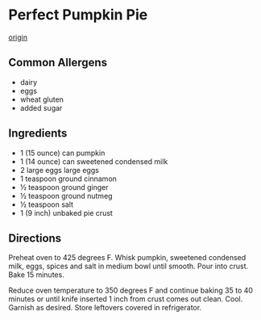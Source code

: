 # Perfect Pumpkin Pie
[origin](https://www.allrecipes.com/recipe/23439/perfect-pumpkin-pie/)

## Common Allergens
* dairy
* eggs
* wheat gluten
* added sugar

## Ingredients
* 1 (15 ounce) can pumpkin
* 1 (14 ounce) can sweetened condensed milk
* 2 large eggs large eggs
* 1 teaspoon ground cinnamon
* ½ teaspoon ground ginger
* ½ teaspoon ground nutmeg
* ½ teaspoon salt
* 1 (9 inch) unbaked pie crust

## Directions
Preheat oven to 425 degrees F. Whisk pumpkin, sweetened condensed milk, eggs, spices and salt in medium bowl until smooth. Pour into crust. Bake 15 minutes.

Reduce oven temperature to 350 degrees F and continue baking 35 to 40 minutes or until knife inserted 1 inch from crust comes out clean. Cool. Garnish as desired. Store leftovers covered in refrigerator.